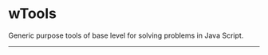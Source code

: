 # wTools

Generic purpose tools of base level for solving problems in Java Script.

_ _ _ _ _ _





































